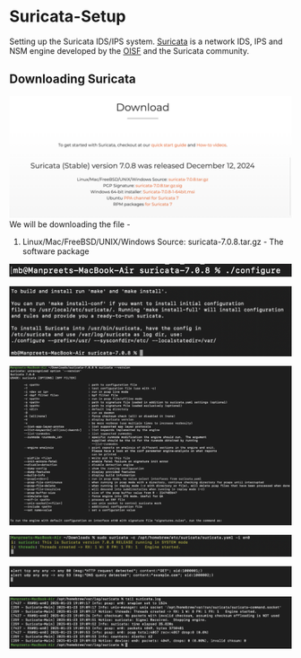 # Suricata-Setup
Setting up the Suricata IDS/IPS system.
[Suricata](https://suricata.io) is a network IDS, IPS and NSM engine
developed by the [OISF](https://oisf.net) and the Suricata community.

## Downloading Suricata
![Alt text](/Download-page.png?raw=true "Downloads Page")
We will be downloading the file - 
1. Linux/Mac/FreeBSD/UNIX/Windows Source: suricata-7.0.8.tar.gz - The software package

![Alt text](/configure.png?raw=true "Run Configure")

![Alt text](/make.png?raw=true "Run Make")

![Alt text](/version.png?raw=true "Version Check")

![Alt text](/Suricata-run.png?raw=true "Runnnig Suricata")

![Alt text](/Custom-Rules.png?raw=true "Custom Rules")


![Alt text](/Alert.png?raw=true "Alerts")
